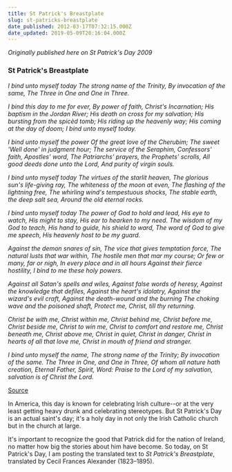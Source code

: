 ```yaml
---
title: St Patrick's Breastplate
slug: st-patricks-breastplate
date_published: 2012-03-17T07:32:15.000Z
date_updated: 2019-05-09T20:16:04.000Z
---
```


*Originally published here on St Patrick's Day 2009*

### St Patrick's Breastplate

*I bind unto myself today The strong name of the Trinity, By invocation of the same, The Three in One and One in Three.*

*I bind this day to me for ever,*
*By power of faith, Christ's Incarnation;*
*His baptism in the Jordan River;*
*His death on cross for my salvation;*
*His bursting from the spicèd tomb;*
*His riding up the heavenly way;*
*His coming at the day of doom;*
*I bind unto myself today.*

*I bind unto myself the power*
*Of the great love of the Cherubim;*
*The sweet 'Well done' in judgment hour;*
*The service of the Seraphim,*
*Confessors' faith, Apostles' word,*
*The Patriarchs' prayers, the Prophets' scrolls,*
*All good deeds done unto the Lord,*
*And purity of virgin souls.*

*I bind unto myself today*
*The virtues of the starlit heaven,*
*The glorious sun's life-giving ray,*
*The whiteness of the moon at even,*
*The flashing of the lightning free,*
*The whirling wind's tempestuous shocks,*
*The stable earth, the deep salt sea,*
*Around the old eternal rocks.*

*I bind unto myself today*
*The power of God to hold and lead,*
*His eye to watch, His might to stay,*
*His ear to hearken to my need.*
*The wisdom of my God to teach,*
*His hand to guide, his shield to ward,*
*The word of God to give me speech,*
*His heavenly host to be my guard.*

*Against the demon snares of sin,*
*The vice that gives temptation force,*
*The natural lusts that war within,*
*The hostile men that mar my course;*
*Or few or many, far or nigh,*
*In every place and in all hours*
*Against their fierce hostility,*
*I bind to me these holy powers.*

*Against all Satan's spells and wiles,*
*Against false words of heresy,*
*Against the knowledge that defiles,*
*Against the heart's idolatry,*
*Against the wizard's evil craft,*
*Against the death-wound and the burning*
*The choking wave and the poisoned shaft,*
*Protect me, Christ, till thy returning.*

*Christ be with me, Christ within me,*
*Christ behind me, Christ before me,*
*Christ beside me, Christ to win me,*
*Christ to comfort and restore me,*
*Christ beneath me, Christ above me,*
*Christ in quiet, Christ in danger,*
*Christ in hearts of all that love me,*
*Christ in mouth of friend and stranger.*

*I bind unto myself the name,*
*The strong name of the Trinity;*
*By invocation of the same.*
*The Three in One, and One in Three,*
*Of whom all nature hath creation,*
*Eternal Father, Spirit, Word:*
*Praise to the Lord of my salvation,*
*salvation is of Christ the Lord.*

[Source](http://en.wikisource.org/wiki/St._Patrick%27s_Breastplate)

In America, this day is known for celebrating Irish culture--or at the very least getting heavy drunk and celebrating stereotypes. But St Patrick's Day is an actual saint's day; it's a holy day in not only the Irish Catholic church but in the church at large.

It's important to recognize the good that Patrick did for the nation of Ireland, no matter how big the stories about him have become. So today, on St Patrick's Day, I am posting the translated text to *St Patrick's Breastplate*, translated by Cecil Frances Alexander (1823–1895).
